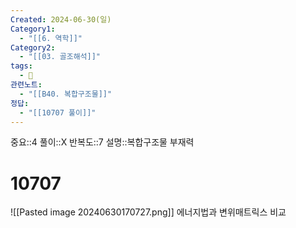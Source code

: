 ```yaml
---
Created: 2024-06-30(일)
Category1:
  - "[[6. 역학]]"
Category2:
  - "[[03. 골조해석]]"
tags:
  - 🧮
관련노트:
  - "[[B40. 복합구조물]]"
정답:
  - "[[10707 풀이]]"
---
```

중요::4
풀이::X
반복도::7
설명::복합구조물 부재력
#  10707
![[Pasted image 20240630170727.png]]
에너지법과 변위매트릭스 비교
